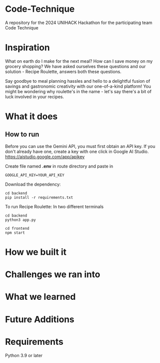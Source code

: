 # Code-Technique
A repository for the 2024 UNIHACK Hackathon for the participating team Code Technique

# Inspiration
What on earth do I make for the next meal? How can I save money on my grocery shopping? We have asked ourselves these questions and our solution - Recipe Roulette, answers both these questions.

Say goodbye to meal planning hassles and hello to a delightful fusion of savings and gastronomic creativity with our one-of-a-kind platform! You might be wondering why roulette's in the name -
let's say there's a bit of luck involved in your recipes.

# What it does

## How to run
Before you can use the Gemini API, you must first obtain an API key. If you don't already have one, create a key with one click in Google AI Studio.
https://aistudio.google.com/app/apikey

Create file named **.env** in route directory and paste in
```
GOOGLE_API_KEY=YOUR_API_KEY
```

Download the dependency:
```
cd backend
pip install -r requirements.txt
```

To run Recipe Roulette:
In two different terminals
```
cd backend
python3 app.py
```
```
cd frontend
npm start
```

# How we built it

# Challenges we ran into

# What we learned

# Future Additions

# Requirements
Python 3.9 or later